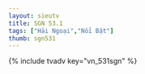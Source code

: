 ```yaml
---
layout: sieutv
title: SGN 53.1
tags: ["Hải Ngoại","Nổi Bật"]
thumb: sgn531
---
```

{% include tvadv key="vn_531sgn" %}
